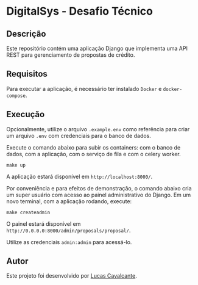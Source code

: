 # DigitalSys - Desafio Técnico

## Descrição

Este repositório contém uma aplicação Django que implementa uma API REST para gerenciamento de propostas de crédito.

## Requisitos

Para executar a aplicação, é necessário ter instalado `Docker` e `docker-compose`.

## Execução

Opcionalmente, utilize o arquivo `.example.env` como referência para criar um arquivo `.env` com credenciais para o banco de dados.

Execute o comando abaixo para subir os containers: com o banco de dados, com a aplicação, com o serviço de fila e com o celery worker. 
```
make up
```

A aplicação estará disponível em `http://localhost:8000/`.

Por conveniência e para efeitos de demonstração, o comando abaixo cria um super usuário com acesso ao painel administrativo do Django. Em um novo terminal, com a aplicação rodando, execute:
```
make createadmin
```

O painel estará disponível em `http://0.0.0.0:8000/admin/proposals/proposal/`.

Utilize as credenciais `admin:admin` para acessá-lo.

## Autor

Este projeto foi desenvolvido por [Lucas Cavalcante](www.github.com/CavalcanteLucas).
